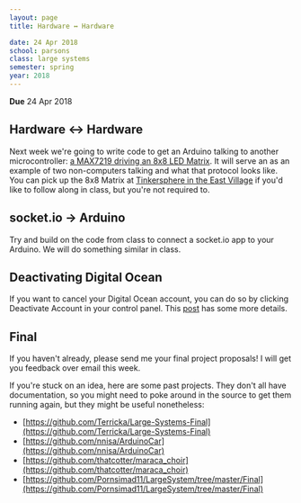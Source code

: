 ```yaml
---
layout: page
title: Hardware ↔ Hardware

date: 24 Apr 2018
school: parsons
class: large systems
semester: spring
year: 2018
---
```


**Due** 24 Apr 2018

## Hardware ↔ Hardware
Next week we're going to write code to get an Arduino talking to another microcontroller: [a MAX7219 driving an 8x8 LED Matrix](http://tinkersphere.com/led-matrix-panels/626-serial-led-matrix-module-arduino-compatible.html). It will serve an as an example of two non-computers talking and what that protocol looks like. You can pick up the 8x8 Matrix at [Tinkersphere in the East Village](https://goo.gl/maps/zNWKATfrH4p) if you'd like to follow along in class, but you're not required to.

## socket.io → Arduino
Try and build on the code from class to connect a socket.io app to your Arduino. We will do something similar in class.

## Deactivating Digital Ocean
If you want to cancel your Digital Ocean account, you can do so by clicking Deactivate Account in your control panel. This [post](https://www.digitalocean.com/community/questions/how-do-i-cancel-my-account) has some more details.

## Final
If you haven't already, please send me your final project proposals! I will get you feedback over email this week.

If you're stuck on an idea, here are some past projects. They don't all have documentation, so you might need to poke around in the source to get them running again, but they might be useful nonetheless:

* [https://github.com/Terricka/Large-Systems-Final](https://github.com/Terricka/Large-Systems-Final)
* [https://github.com/nnisa/ArduinoCar](https://github.com/nnisa/ArduinoCar)
* [https://github.com/thatcotter/maraca_choir](https://github.com/thatcotter/maraca_choir)
* [https://github.com/Pornsimad11/LargeSystem/tree/master/Final](https://github.com/Pornsimad11/LargeSystem/tree/master/Final)
